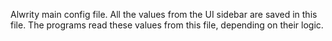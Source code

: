 Alwrity main config file. All the values from the UI sidebar are saved in this file.
The programs read these values from this file, depending on their logic.
